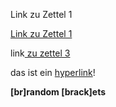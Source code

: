 Link zu Zettel 1

[Link zu Zettel 1](test%20zettel.md)

link[ zu zettel 3](Zettel3.md)

das ist ein [hyperlink](https://zettelkasten.de/)!

**[br]random [brack]ets**
